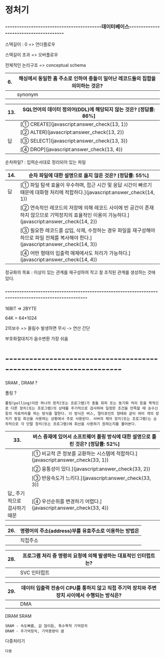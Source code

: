 # 정처기



### -----------------------------------------데이터베이스--------------------------------------

스택길이 : 0 => 언더플로우

스택길이 초과 => 오버플로우

전체적인 논리구조 => conceptual schema

| 6.   | 해싱에서 동일한 홈 주소로 인하여 충돌이 일어난 레코드들의 집합을 의미하는 것은? |
| ---- | ------------------------------------------------------------ |
|      | synonym                                                      |



| 13.  | SQL언어의 데이터 정의어(DDL)에 해당되지 않는 것은?  [정답률: 86%] |
| ---- | ------------------------------------------------------------ |
|      | [① CREATE](javascript:answer_check(13, 1))                   |
|      | [② ALTER](javascript:answer_check(13, 2))                    |
| 답   | [③ SELECT](javascript:answer_check(13, 3))                   |
|      | [④ DROP](javascript:answer_check(13, 4))                     |



순차파일? : 입력순서대로 정리되어 있는 파일

| 14.  | 순차 파일에 대한 설명으로 옳지 않은 것은?  [정답률: 55%]     |
| ---- | ------------------------------------------------------------ |
| 답   | [① 파일 탐색 효율이 우수하며, 접근 시간 및 응답 시간이 빠르기 때문에 대화형 처리에 적합하다.](javascript:answer_check(14, 1)) |
|      | [② 연속적인 레코드의 저장에 의해 레코드 사이에 빈 공간이 존재하지 않으므로 기억장치의 효율적인 이용이 가능하다.](javascript:answer_check(14, 2)) |
|      | [③ 필요한 레코드를 삽입, 삭제, 수정하는 경우 파일을 재구성해야 하므로 파일 전체를 복사해야 한다.](javascript:answer_check(14, 3)) |
|      | [④ 어떤 형태의 입출력 매체에서도 처리가 가능하다.](javascript:answer_check(14, 4)) |



정규화의 목표 :  이상이 있는 관계를 재구성하여 작고 잘 조직된 관계를 생성하는 것에 있다.





### ----------------------------------------------------------------------------------------------------

16BIT => 2BYTE

64K = 64*1024

2의보수 => 올림수 발생하면 무시 -> 연산 간단

부호화절대치가 음수변환 가장 쉬움

# -------------------------------------------------------------------

SRAM , DRAM ?

폴링 ?

```
폴링(polling)이란 하나의 장치(또는 프로그램)가 충돌 회피 또는 동기화 처리 등을 목적으로 다른 장치(또는 프로그램)의 상태를 주기적으로 검사하여 일정한 조건을 만족할 때 송수신 등의 자료처리를 하는 방식을 말한다. 이 방식은 버스, 멀티포인트 형태와 같이 여러 개의 장치가 동일 회선을 사용하는 상황에서 주로 사용된다. 서버의 제어 장치(또는 프로그램)는 순차적으로 각 단말 장치(또는 프로그램)에 회선을 사용하기 원하는지를 물어본다.
```

| 33.                               | 버스 중재에 있어서 소프트웨어 폴링 방식에 대한 설명으로 틀린 것은?  [정답률: 52%] |
| --------------------------------- | ------------------------------------------------------------ |
|                                   | [① 비교적 큰 정보를 교환하는 시스템에 적합하다.](javascript:answer_check(33, 1)) |
|                                   | [② 융통성이 있다.](javascript:answer_check(33, 2))           |
|                                   | [③ 반응속도가 느리다.](javascript:answer_check(33, 3))       |
| 답_ 주기적으로<br /> 검사하기때문 | [④ 우선순위를 변경하기 어렵다.](javascript:answer_check(33, 4)) |

| 26.  | 명령어의 주소(address)부를 유효주소로 이용하는 방법은 |
| ---- | ----------------------------------------------------- |
|      | 직접주소                                              |

| 28.  | 프로그램 처리 중 명령의 요청에 의해 발생하는 대표적인 인터럽트는? |
| ---- | ------------------------------------------------------------ |
|      | SVC 인터럽트                                                 |

| 29.  | 데이터 입출력 전송이 CPU를 통하지 않고 직접 주기억 장치와 주변장치 사이에서 수행되는 방식은? |
| ---- | ------------------------------------------------------------ |
|      | DMA                                                          |

DRAM SRAM

```
SRAM - 속도빠름, 값 많이듬, 특수목적 기억장치
DRAM - 주기억장치, 기억용량이 큼
```

다중처리기

```
다중
```

